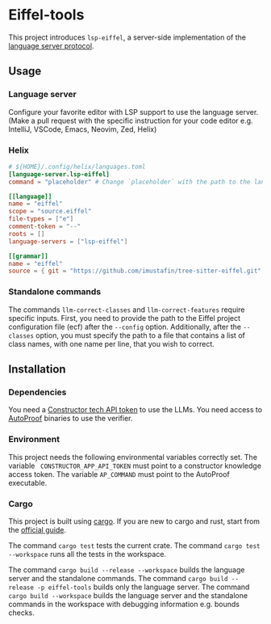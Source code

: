 # Eiffel-tools

This project introduces `lsp-eiffel`, a server-side implementation of the [language server protocol](https://microsoft.github.io/language-server-protocol/).

## Usage

### Language server

Configure your favorite editor with LSP support to use the language server.
(Make a pull request with the specific instruction for your code editor e.g. IntelliJ, VSCode, Emacs, Neovim, Zed, Helix)

### Helix

```toml
# ${HOME}/.config/helix/languages.toml
[language-server.lsp-eiffel]
command = "placeholder" # Change `placeholder` with the path to the language server binary.

[[language]]
name = "eiffel"
scope = "source.eiffel"
file-types = ["e"]
comment-token = "--"
roots = []
language-servers = ["lsp-eiffel"]

[[grammar]]
name = "eiffel"
source = { git = "https://github.com/imustafin/tree-sitter-eiffel.git", rev = "44c4c5cf912abb2a3cca04546fbca28fd4b3cecb" }
```

### Standalone commands

The commands `llm-correct-classes` and `llm-correct-features` require specific inputs.
First, you need to provide the path to the Eiffel project configuration file (ecf) after the `--config` option.
Additionally, after the `--classes` option, you must specify the path to a file that contains a list of class names, with one name per line, that you wish to correct.

## Installation

### Dependencies

You need a [Constructor tech API token](https://docs.constructor.tech/articles/#!model-developer-guide/input) to use the LLMs.
You need access to [AutoProof](https://se.constructor.ch/reif-site/autoproof) binaries to use the verifier.

### Environment

This project needs the following environmental variables correctly set.
The variable ` CONSTRUCTOR_APP_API_TOKEN` must point to a constructor knowledge access token.
The variable `AP_COMMAND` must point to the AutoProof executable.

### Cargo

This project is built using [cargo](https://doc.rust-lang.org/cargo/index.html).
If you are new to cargo and rust, start from the [official guide](https://www.rust-lang.org/tools/install).

The command `cargo test` tests the current crate.
The command `cargo test --workspace` runs all the tests in the workspace.

The command `cargo build --release --workspace` builds the language server and the standalone commands.
The command `cargo build --release -p eiffel-tools` builds only the language server.
The command `cargo build --workspace` builds the language server and the standalone commands in the workspace with debugging information e.g. bounds checks.

